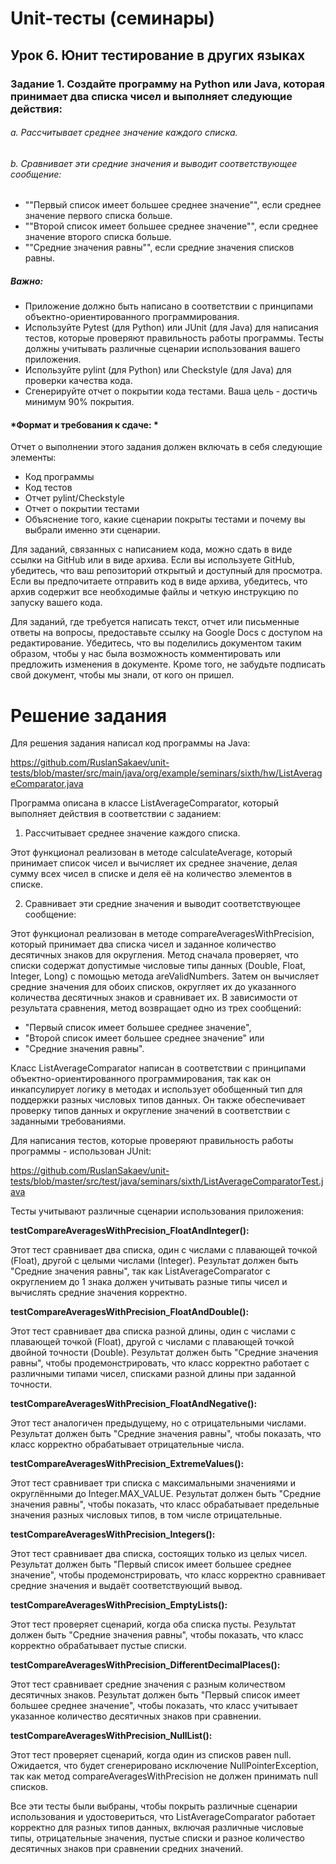 # Unit-тесты (семинары)
## Урок 6. Юнит тестирование в других языках

### Задание 1. Создайте программу на Python или Java, которая принимает два списка чисел и выполняет следующие действия:

###### a. Рассчитывает среднее значение каждого списка.

###### b. Сравнивает эти средние значения и выводит соответствующее сообщение:

- ""Первый список имеет большее среднее значение"", если среднее значение первого списка больше.
- ""Второй список имеет большее среднее значение"", если среднее значение второго списка больше.
- ""Средние значения равны"", если средние значения списков равны.

##### Важно:
- Приложение должно быть написано в соответствии с принципами объектно-ориентированного программирования.
- Используйте Pytest (для Python) или JUnit (для Java) для написания тестов, которые проверяют правильность 
работы программы. Тесты должны учитывать различные сценарии использования вашего приложения.
- Используйте pylint (для Python) или Checkstyle (для Java) для проверки качества кода.
- Сгенерируйте отчет о покрытии кода тестами. Ваша цель - достичь минимум 90% покрытия.

#### *Формат и требования к сдаче: *
Отчет о выполнении этого задания должен включать в себя следующие элементы:
- Код программы
- Код тестов
- Отчет pylint/Checkstyle
- Отчет о покрытии тестами
- Объяснение того, какие сценарии покрыты тестами и почему вы выбрали именно эти сценарии.

Для заданий, связанных с написанием кода, можно сдать в виде ссылки на GitHub или в виде архива.
Если вы используете GitHub, убедитесь, что ваш репозиторий открытый и доступный для просмотра.
Если вы предпочитаете отправить код в виде архива, убедитесь, что архив содержит все необходимые файлы и четкую 
инструкцию по запуску вашего кода.

Для заданий, где требуется написать текст, отчет или письменные ответы на вопросы, предоставьте ссылку на Google Docs 
с доступом на редактирование. Убедитесь, что вы поделились документом таким образом, чтобы у нас была возможность 
комментировать или предложить изменения в документе. Кроме того, не забудьте подписать свой документ, чтобы мы знали, 
от кого он пришел.

# Решение задания

Для решения задания написал код программы на Java:

https://github.com/RuslanSakaev/unit-tests/blob/master/src/main/java/org/example/seminars/sixth/hw/ListAverageComparator.java

Программа описана в классе ListAverageComparator, который выполняет действия в соответствии с заданием:

1. Рассчитывает среднее значение каждого списка.

Этот функционал реализован в методе calculateAverage, который принимает список чисел и вычисляет их среднее значение, 
делая сумму всех чисел в списке и деля её на количество элементов в списке.

2. Сравнивает эти средние значения и выводит соответствующее сообщение:

Этот функционал реализован в методе compareAveragesWithPrecision, который принимает два списка чисел и заданное количество 
десятичных знаков для округления. Метод сначала проверяет, что списки содержат допустимые числовые типы данных 
(Double, Float, Integer, Long) с помощью метода areValidNumbers. 
Затем он вычисляет средние значения для обоих списков, округляет их до указанного количества десятичных знаков и сравнивает их. 
В зависимости от результата сравнения, метод возвращает одно из трех сообщений:
- "Первый список имеет большее среднее значение", 
- "Второй список имеет большее среднее значение" или 
- "Средние значения равны".

Класс ListAverageComparator написан в соответствии с принципами объектно-ориентированного программирования, 
так как он инкапсулирует логику в методах и использует обобщенный тип для поддержки разных числовых типов данных. 
Он также обеспечивает проверку типов данных и округление значений в соответствии с заданными требованиями.

Для написания тестов, которые проверяют правильность работы программы - использован JUnit:

https://github.com/RuslanSakaev/unit-tests/blob/master/src/test/java/seminars/sixth/ListAverageComparatorTest.java

Тесты учитывают различные сценарии использования приложения:

__testCompareAveragesWithPrecision_FloatAndInteger():__ 

Этот тест сравнивает два списка, один с числами с плавающей точкой (Float),
другой с целыми числами (Integer). 
Результат должен быть "Средние значения равны", так как ListAverageComparator с округлением до 1 знака 
должен учитывать разные типы чисел и вычислять средние значения корректно.

__testCompareAveragesWithPrecision_FloatAndDouble():__ 

Этот тест сравнивает два списка разной длины, один с числами с плавающей точкой (Float), 
другой с числами с плавающей точкой двойной точности (Double). 
Результат должен быть "Средние значения равны", чтобы продемонстрировать, 
что класс корректно работает с различными типами чисел, списками разной длины при заданной точности.

__testCompareAveragesWithPrecision_FloatAndNegative():__

Этот тест аналогичен предыдущему, но с отрицательными числами. Результат должен быть 
"Средние значения равны", чтобы показать, что класс корректно обрабатывает отрицательные числа.

__testCompareAveragesWithPrecision_ExtremeValues():__

Этот тест сравнивает три списка с максимальными значениями и округлёнными до Integer.MAX_VALUE. 
Результат должен быть "Средние значения равны", чтобы показать, что класс обрабатывает предельные значения разных 
числовых типов, в том числе отрицательные.

__testCompareAveragesWithPrecision_Integers():__ 

Этот тест сравнивает два списка, состоящих только из целых чисел. 
Результат должен быть "Первый список имеет большее среднее значение", чтобы продемонстрировать, 
что класс корректно сравнивает средние значения и выдаёт соответствующий вывод.

__testCompareAveragesWithPrecision_EmptyLists():__ 

Этот тест проверяет сценарий, когда оба списка пусты. Результат должен быть "Средние значения равны", 
чтобы показать, что класс корректно обрабатывает пустые списки.

__testCompareAveragesWithPrecision_DifferentDecimalPlaces():__ 

Этот тест сравнивает средние значения с разным количеством десятичных знаков. 
Результат должен быть "Первый список имеет большее среднее значение", чтобы показать, что класс учитывает 
указанное количество десятичных знаков при сравнении.

__testCompareAveragesWithPrecision_NullList():__

Этот тест проверяет сценарий, когда один из списков равен null. 
Ожидается, что будет сгенерировано исключение NullPointerException, 
так как метод compareAveragesWithPrecision не должен принимать null списков.

Все эти тесты были выбраны, чтобы покрыть различные сценарии использования и удостовериться, что ListAverageComparator работает корректно для разных типов данных, включая различные числовые типы, отрицательные значения, пустые списки и разное количество десятичных знаков при сравнении средних значений.